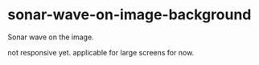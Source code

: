 # sonar-wave-on-image-background
Sonar wave on the image.

not responsive yet.
applicable for large screens for now.
